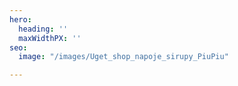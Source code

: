 ```yaml
---
hero:
  heading: ''
  maxWidthPX: ''
seo:
  image: "/images/Uget_shop_napoje_sirupy_PiuPiu"

---
```

